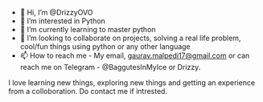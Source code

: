 - 👋 Hi, I’m @DrizzyOVO
- 👀 I’m interested in Python
- 🌱 I’m currently learning to master python
- 💞️ I’m looking to collaborate on projects, solving a real life problem, cool/fun things using python or any other language
- 📫 How to reach me - My email, gaurav.malpedi17@gmail.com or can reach me on Telegram - @BaggutesInMyIce or Drizzy.

<!---
DrizzyOVO/DrizzyOVO is a ✨ special ✨ repository because its `README.md` (this file) appears on your GitHub profile.
You can click the Preview link to take a look at your changes.
--->
I love learning new things, exploring new things and getting an experience from a colloboration. Do contact me if intrested.
